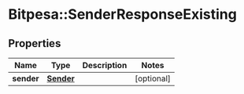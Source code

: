 # Bitpesa::SenderResponseExisting

## Properties
Name | Type | Description | Notes
------------ | ------------- | ------------- | -------------
**sender** | [**Sender**](Sender.md) |  | [optional] 


